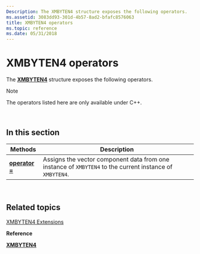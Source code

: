 ```yaml
---
Description: The XMBYTEN4 structure exposes the following operators.
ms.assetid: 3083dd93-301d-4b57-8ad2-bfafc8576063
title: XMBYTEN4 operators
ms.topic: reference
ms.date: 05/31/2018
---
```


# XMBYTEN4 operators

The [**XMBYTEN4**](/windows/win32/api/directxpackedvector/ns-directxpackedvector-xmbyten4) structure exposes the following operators.

> [!Note]  
> The operators listed here are only available under C++.

 

## In this section



| Methods                                               | Description                                                                                                          |
|-------------------------------------------------------|----------------------------------------------------------------------------------------------------------------------|
| [**operator =**](/windows/win32/api/directxpackedvector/nf-directxpackedvector-xmbyten4-operator-assign)<br/> | Assigns the vector component data from one instance of `XMBYTEN4` to the current instance of `XMBYTEN4`. <br/> |



 

## Related topics

<dl> <dt>

[XMBYTEN4 Extensions](ovw-xmbyten4-extensions.md)
</dt> <dt>

**Reference**
</dt> <dt>

[**XMBYTEN4**](/windows/win32/api/directxpackedvector/ns-directxpackedvector-xmbyten4)
</dt> </dl>

 

 